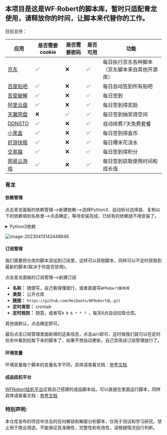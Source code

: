 ## 本项目是这是WF·Robert的脚本库，暂时只适配青龙使用，请释放你的时间，让脚本来代替你的工作。


目前支持：

| 应用                                            | 是否需要cookie | 是否需要密码 | 是否可用 | 功能                                           |
| ----------------------------------------------- | -------------- | ------------ | -------- | ---------------------------------------------- |
| [京东](https://m.jd.com)                        | ✅              | ❌            | ✅        | 每日执行京东各种脚本（京东脚本来自其他开源库） |
| [百度贴吧](https://tieba.baidu.com)             | ✅              | ❌            | ✅        | 每日自动签到所有贴吧                           |
| [吾爱破解](https://www.52pojie.cn/)             | ✅              | ❌            | ✅        | 每日签到                                       |
| [阿里云盘](https://www.aliyundrive.com/)        | ✅              | ❌            | ✅        | 每日签到得奖励                                 |
| [天翼网盘](https://cloud.189.cn/web/login.html) | ❌              | ✅            | ✅        | 每日签到抽奖得空间                             |
| [DDNSTO](https://www.ddnsto.com/)               | ✅              | ❌            | ✅        | 自动续费7天免费套餐                            |
| [小黑盒](https://www.xiaoheihe.cn/home)         | ✅              | ❌            | ✅        | 每日签到得盒币                                 |
| [好游快报](https://www.3839.com/)               | ✅              | ❌            | ✅        | 每日爆米花浇水                                 |
| [交易猫](https://www.jiaoyimao.com/)            | ✅              | ❌            | ✅        | 每日签到得积分                                 |
| [网易云游戏](https://cg.163.com/#/mobile)       | ✅              | ❌            | ✅        | 每日签到获取使用时间和成长值                   |





### 青龙

#### 依赖管理

点击青龙面板的依赖管理——>新建依赖——>选择Python3、自动拆分选择是、复制以下的依赖填到名称里——>点击确定，等待安装完成，已经有的依赖就不用安装了。

<details>
<summary>Python3依赖</summary>


```tex
beautifulsoup4
bs4
fake_useragent
requests
canvas
ping3
jieba
PyExecJS
aiohttp
```

</details>

![image-20230413142448646](https://fastly.jsdelivr.net/gh/HeiDaotu/img-bucket/img/202304131425904.png)

#### 订阅管理

我们需要把仓库的脚本添加到订阅里，这样可以获取脚本，同样可以不定时获取到最新的脚本(取决于你是否禁用)。

点击青龙面板的订阅管理——>新建订阅

- **名称：** 随便写，自己看得懂就行，或者直接写`WFRobert脚本库`
- **类型：** 公开仓库
- **链接：** `https://github.com/HeiDaotu/WFRobertQL.git`
- **定时类型：** crontab
- **定时规则：** 随意，或者写`0 0 6 * * ? `，每天6点自动拉取仓库。

其他值默认，点击确定即可。

最后点击订阅管理里面新增的这条信息，点击`运行`即可，这时候我们就可以在定时任务中看到拉取下来的脚本了，如果不想自动更新，自己禁用该订阅管理就行了。

#### 环境变量

环境变量每个脚本的变量名字不同，具体请查看文档：[参考文档](https://heidaotu.github.io/ScriptDocument/reference/)

#### 成品挂机平台

[WFRobert挂机平台](https://script.heitu.eu.org/#/)这我自己搭建的成品脚本站，可以直接在里面运行脚本，同样具体请查看文档：[参考文档](https://heidaotu.github.io/ScriptDocument/reference/)

### 特别声明:

本仓库发布的项目中涉及的任何解锁和解密分析脚本，仅用于测试和学习研究，禁止用于商业用途，不能保证其准确性，完整性和有效性，请根据情况自行判断。